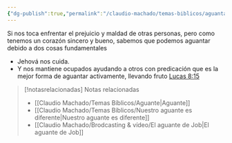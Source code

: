 ```yaml
---
{"dg-publish":true,"permalink":"/claudio-machado/temas-biblicos/aguantar-y-llevar-fruto/","title":"Aguantar y llevar fruto","tags":["Aguantar","aguante","Fe"]}
---
```



 Si nos toca enfrentar el prejuicio y maldad de otras personas, pero como tenemos un corazón sincero y bueno, sabemos que podemos aguantar debido a dos cosas fundamentales
 - Jehová nos cuida. 
 - Y nos mantiene ocupados ayudando a otros con predicación que es la mejor forma de aguantar activamente, llevando fruto [Lucas 8:15](https://wol.jw.org/es/wol/b/r4/lp-s/nwtsty/42/8#v=42:8:15)



> [!notasrelacionadas] Notas relacionadas
> - [[Claudio Machado/Temas Bíblicos/Aguante\|Aguante]]
> - [[Claudio Machado/Temas Bíblicos/Nuestro aguante es diferente\|Nuestro aguante es diferente]]
> - [[Claudio Machado/Brodcasting & vídeo/El aguante de Job\|El aguante de Job]]

